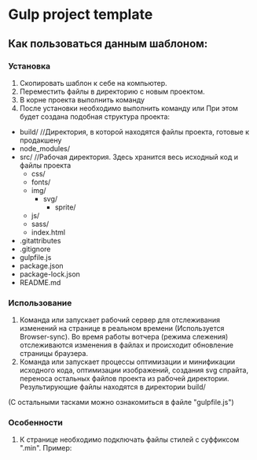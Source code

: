 # Gulp project template

## Как пользоваться данным шаблоном:

### Установка
1. Скопировать шаблон к себе на компьютер.
2. Переместить файлы в директорию с новым проектом.
3. В корне проекта выполнить команду <npm install>
4. После установки необходимо выполнить команду <npm run startNewProject> или <gulp startNewProject>
При этом будет создана подобная структура проекта:
- build/                    //Директория, в которой находятся файлы проекта, готовые к продакшену
- node_modules/
- src/                      //Рабочая директория. Здесь хранится весь исходный код и файлы проекта
    - css/
    - fonts/
    - img/
        - svg/
            - sprite/
    - js/
    - sass/
    - index.html
- .gitattributes
- .gitignore
- gulpfile.js
- package.json
- package-lock.json
- README.md
  
### Использование
1. Команда <npm run watch> или <gulp watch> запускает рабочий сервер для отслеживания изменений на странице в реальном времени (Используется Browser-sync).
Во время работы вотчера (режима слежения) отслеживаются изменения в файлах и происходит обновление страницы браузера.
2. Команда <npm run build> или <gulp build> запускает процессы оптимизации и минификации исходного кода, оптимизации изображений, создания svg спрайта, переноса остальных файлов проекта из рабочей директории.
Результирующие файлы находятся в директории build/

(С остальными тасками можно ознакомиться в файле "gulpfile.js")

### Особенности
1. К странице необходимо подключать файлы стилей с суффиксом ".min". Пример: <link rel="stylesheet" href="css/style.min.css">